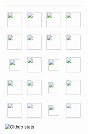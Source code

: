 <table>
  <tbody>
    <tr valign="middle">
      <td width="25%" align="center">
        <br>
        <img height="48px" src="https://cdn.svgporn.com/logos/javascript.svg">
        <br>
      </td>
      <td width="25%" align="center">
        <br>
        <img height="48px" src="https://cdn.svgporn.com/logos/react.svg">
        <br>
      </td>
      <td width="25%" align="center">
        <br>
        <img height="48px" src="https://cdn.worldvectorlogo.com/logos/android.svg">
        <br>
      </td>
      <td width="25%" align="center">
        <br>
        <img height="48px" src="https://cdn.svgporn.com/logos/apple.svg">
        <br>
      </td>
    </tr>
    <tr valign="middle">
      <td width="25%" align="center">
        <br>
        <img height="48px" src="https://cdn.svgporn.com/logos/google-cloud.svg">
        <br>
      </td>
      <td width="25%" align="center">
        <br>
        <img height="48px" src="https://cdn.svgporn.com/logos/firebase.svg">
        <br>
      </td>
      <td width="25%" align="center">
        <br>
        <img height="48px" src="https://cdn.svgporn.com/logos/expo.svg">
        <br>
      </td>
      <td width="25%" align="center">
        <br>
        <img height="48px" src="https://cdn.svgporn.com/logos/mobx.svg">
        <br>
      </td>
    </tr>
    <tr valign="middle">
      <td width="25%" align="center">
        <br>
        <img height="36px" src="https://cdn.svgporn.com/logos/jquery.svg">
        <br>
      </td>
      <td width="25%" align="center">
        <br>
        <img height="48px" src="https://cdn.svgporn.com/logos/nextjs.svg">
        <br>
      </td>
      <td width="25%" align="center">
        <br>
        <img height="36px" src="https://cdn.worldvectorlogo.com/logos/npm.svg">
        <br>
      </td>
      <td width="25%" align="center">
        <br>
        <img height="48px" src="https://cdn.svgporn.com/logos/google-cloud-functions.svg">
        <br>
      </td>
    </tr>
    <tr valign="middle">
      <td width="25%" align="center">
        <br>
        <img height="48px" src="https://cdn.worldvectorlogo.com/logos/wordpress-blue.svg">
        <br>
      </td>
      <td width="25%" align="center">
        <br>
        <img height="48px" src="https://cdn.svgporn.com/logos/nodejs-icon.svg">
        <br>
      </td>
      <td width="25%" align="center">
        <br>
        <img height="36px" src="https://cdn.svgporn.com/logos/cpanel.svg">
        <br>
      </td>
      <td width="25%" align="center">
        <br>
        <img height="48px" src="https://cdn.svgporn.com/logos/git-icon.svg">
        <br>
      </td>
    </tr>
    <tr valign="middle">
      <td width="25%" align="center">
        <br>
        <img height="48px" src="https://cdn.worldvectorlogo.com/logos/typescript.svg">
        <br>
      </td>
      <td width="25%" align="center">
        <br>
        <img height="48px" src="https://cdn.svgporn.com/logos/redux.svg">
        <br>
      </td>
      <td width="25%" align="center">
        <br>
        <img height="36px" src="https://cdn.svgporn.com/logos/php.svg">
        <br>
      </td>
      <td width="25%" align="center">
        <br>
        <img height="48px" src="https://cdn.svgporn.com/logos/atlassian.svg">
        <br>
      </td>
    </tr>
  </tbody>
</table>

![Github stats](https://github-readme-stats.vercel.app/api?username=BossBele&show_icons=true&hide_border=true)
